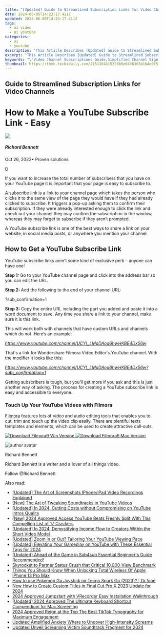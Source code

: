 ```yaml
---
title: "[Updated] Guide to Streamlined Subscription Links for Video Channels"
date: 2024-06-05T14:23:17.411Z
updated: 2024-06-06T14:23:17.411Z
tags:
  - ai video
  - ai youtube
categories:
  - ai
  - youtube
description: "This Article Describes [Updated] Guide to Streamlined Subscription Links for Video Channels"
excerpt: "This Article Describes [Updated] Guide to Streamlined Subscription Links for Video Channels"
keywords: "\"Video Channel Subscriptions Guide,Simplified Channel Sign-Ups,Efficient Subscription Access,Channel Direct Linking Tips,Optimized Streaming Sources,Subscription Links for Videos,Quick Channel Enrollment\""
thumbnail: https://thmb.techidaily.com/2151304b15358b5e0486365b1b4e0f5fc2185a4452deb2b08eaf2b9d1e47c0a1.jpg
---
```


## Guide to Streamlined Subscription Links for Video Channels

# How to Make a YouTube Subscribe Link - Easy

![](https://images.wondershare.com/filmora/article-images/richard-bennett.jpg)

##### Richard Bennett

 Oct 26, 2023• Proven solutions

[0](#commentsBoxSeoTemplate)

If you want to increase the total number of subscribers that you have on your YouTube page it is important that your page is easy to subscribe to.

A subscribe link is a link to your channel page which takes the person who clicks it to the same view of the page they would have if they had already clicked to subscribe. It triggers a pop-up asking them to confirm their subscription. If they were already interested enough to click the link and check out your channel they may confirm the subscription in the window, whereas they may forget to subscribe if they aren’t prompted.

A YouTube subscribe link is one of the best ways to share a link on your website, in social media posts, or anywhere you mention your channel.

## How to Get a YouTube Subscribe Link

YouTube subscribe links aren’t some kind of exclusive perk – anyone can have one!

**Step 1:** Go to your YouTube channel page and click into the address bar so you can edit the URL.

**Step 2:** Add the following to the end of your channel URL:

?sub\_confirmation=1

**Step 3:** Copy the entire URL including the part you added and paste it into a word document to save. Any time you share a link to your channel, make sure it is this link.

This will work both with channels that have custom URLs and channels which do not. Here’s an example:

_<https://www.youtube.com/channel/UCY\_LMaDAoa6hwHKBE4Dx56w>_

That's a link for Wondershare Filmora Video Editor's YouTube channel. With the modifier it looks like this:

_<https://www.youtube.com/channel/UCY\_LMaDAoa6hwHKBE4Dx56w?sub\_confirmation=1>_

Getting subscribers is tough, but you’ll get more if you ask and this is just another way of asking. The process for creating a YouTube subscribe link is easy and accessible to everyone.

### Touch Up Your YouTube Videos with Filmora

[Filmora](https://tools.techidaily.com/wondershare/filmora/download/) features lots of video and audio editing tools that enables you to cut, trim and touch up the video clip easily. There are plentiful texts templates and elements, which can be used to create attractive call-outs.

[![Download Filmora9 Win Version](https://images.wondershare.com/filmora/guide/download-btn-win.jpg) ](https://tools.techidaily.com/wondershare/filmora/download/) [![Download Filmora9 Mac Version](https://images.wondershare.com/filmora/guide/download-btn-mac.jpg) ](https://tools.techidaily.com/wondershare/filmora/download/)

![author avatar](https://images.wondershare.com/filmora/article-images/richard-bennett.jpg)

Richard Bennett

Richard Bennett is a writer and a lover of all things video.

Follow @Richard Bennett

<span class="atpl-alsoreadstyle">Also read:</span>
<div><ul>
<li><a href="https://facebook-video-share.techidaily.com/updated-the-art-of-screenshots-iphoneipad-video-recordings-explained/"><u>[Updated] The Art of Screenshots  IPhone/iPad Video Recordings Explained</u></a></li>
<li><a href="https://facebook-video-share.techidaily.com/new-the-art-of-tweaking-soundtracks-in-youtube-videos/"><u>[New] The Art of Tweaking Soundtracks in YouTube Videos</u></a></li>
<li><a href="https://facebook-video-share.techidaily.com/updated-in-2024-cutting-costs-without-compromising-on-youtube-intros-quality/"><u>[Updated] In 2024, Cutting Costs without Compromising on YouTube Intros Quality</u></a></li>
<li><a href="https://facebook-video-share.techidaily.com/new-2024-approved-access-youtube-beats-freshly-split-with-this-compelling-list-of-17-crackers/"><u>[New] 2024 Approved  Access YouTube Beats Freshly Split With This Compelling List of 17 Crackers</u></a></li>
<li><a href="https://facebook-video-share.techidaily.com/updated-in-2024-demystifying-income-flow-to-creators-within-the-short-video-model/"><u>[Updated] In 2024, Demystifying Income Flow to Creators Within the Short Video Model</u></a></li>
<li><a href="https://facebook-video-share.techidaily.com/updated-zoom-in-or-out-tailoring-your-youtube-viewing-pace/"><u>[Updated] Zoom in or Out? Tailoring Your YouTube Viewing Pace</u></a></li>
<li><a href="https://facebook-video-share.techidaily.com/updated-elevating-your-gameplay-on-youtube-with-these-essential-tags-for-2024/"><u>[Updated] Elevating Your Gameplay on YouTube with These Essential Tags for 2024</u></a></li>
<li><a href="https://facebook-video-share.techidaily.com/updated-ahead-of-the-game-in-sub4sub-essential-beginners-guide-recommended/"><u>[Updated] Ahead of the Game in Sub4sub  Essential Beginner's Guide Recommended!</u></a></li>
<li><a href="https://youtube-video-recordings.techidaily.com/skyrocket-to-partner-status-crush-that-critical-10000-view-benchmark/"><u>Skyrocket to Partner Status  Crush that Critical 10,000-View Benchmark</u></a></li>
<li><a href="https://ios-unlock.techidaily.com/things-you-should-know-when-unlocking-total-wireless-of-apple-iphone-13-pro-max-by-drfone-ios/"><u>Things You Should Know When Unlocking Total Wireless Of Apple iPhone 13 Pro Max</u></a></li>
<li><a href="https://android-pokemon-go.techidaily.com/how-to-use-pokemon-go-joystick-on-tecno-spark-go-2023-drfone-by-drfone-virtual-android/"><u>How to use Pokemon Go Joystick on Tecno Spark Go (2023)? | Dr.fone</u></a></li>
<li><a href="https://ai-driven-video-production.techidaily.com/new-how-to-create-custom-titles-in-final-cut-pro-x-2023-update-for-2024/"><u>New How to Create Custom Titles in Final Cut Pro X 2023 Update for 2024</u></a></li>
<li><a href="https://on-screen-recording.techidaily.com/2024-approved-jumpstart-with-vrecorder-easy-installation-walkthrough/"><u>2024 Approved  Jumpstart with VRecorder  Easy Installation Walkthrough</u></a></li>
<li><a href="https://digital-screen-recording.techidaily.com/updated-2024-approved-the-ultimate-keyboard-shortcut-compendium-for-mac-screening/"><u>[Updated] 2024 Approved  The Ultimate Keyboard Shortcut Compendium for Mac Screening</u></a></li>
<li><a href="https://tiktok-clips.techidaily.com/2024-approved-reign-at-the-top-the-best-tiktok-typography-for-maximum-engagement/"><u>2024 Approved  Reign at the Top  The Best TikTok Typography for Maximum Engagement</u></a></li>
<li><a href="https://audio-editing.techidaily.com/updated-amplified-anxiety-where-to-uncover-high-intensity-screams/"><u>Updated Amplified Anxiety Where to Uncover High-Intensity Screams</u></a></li>
<li><a href="https://sound-optimizing.techidaily.com/updated-unveil-screaming-victim-soundtrack-fragment-for-2024/"><u>Updated Unveil Screaming Victim Soundtrack Fragment for 2024</u></a></li>
</ul></div>

<ins class="adsbygoogle"
      style="display:block"
      data-ad-client="ca-pub-7571918770474297"
      data-ad-slot="8358498916"
      data-ad-format="auto"
      data-full-width-responsive="true"></ins>
